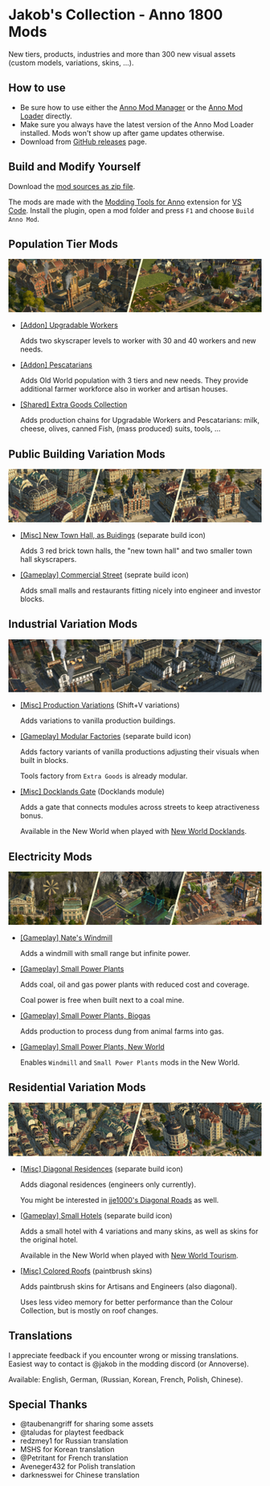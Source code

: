 # Jakob's Collection - Anno 1800 Mods

New tiers, products, industries and more than 300 new visual assets (custom models, variations, skins, ...).

## How to use

- Be sure how to use either the [Anno Mod Manager](https://www.nexusmods.com/anno1800/mods/35) or the [Anno Mod Loader](https://github.com/xforce/anno1800-mod-loader) directly.
- Make sure you always have the latest version of the Anno Mod Loader installed. Mods won't show up after game updates otherwise.
- Download from [GitHub releases](https://github.com/jakobharder/anno-1800-jakobs-mods/releases) page.

## Build and Modify Yourself

Download the [mod sources as zip file](https://github.com/jakobharder/anno-1800-jakobs-mods/archive/refs/heads/main.zip).

The mods are made with the [Modding Tools for Anno](https://marketplace.visualstudio.com/items?itemName=JakobHarder.anno-modding-tools) extension for [VS Code](https://code.visualstudio.com/).
Install the plugin, open a mod folder and press `F1` and choose `Build Anno Mod`.

## Population Tier Mods

![](./doc/population-tiers.jpg)

- [\[Addon\] Upgradable Workers](./upgradable-low-tier/README.md)
  
  Adds two skyscraper levels to worker with 30 and 40 workers and new needs.

- [\[Addon\] Pescatarians](./pescatarians/README.md)

  Adds Old World population with 3 tiers and new needs. They provide additional farmer workforce also in worker and artisan houses.

- [\[Shared\] Extra Goods Collection](./extra-goods-collection/README.md)

  Adds production chains for Upgradable Workers and Pescatarians: milk, cheese, olives, canned Fish, (mass produced) suits, tools, ...

## Public Building Variation Mods

![](./doc/public-variations.jpg)

- [\[Misc\] New Town Hall, as Buidings](./new-town-hall-buildings/README.md)
  (separate build icon)

  Adds 3 red brick town halls, the "new town hall" and two smaller town hall skyscrapers.

- [\[Gameplay\] Commercial Street](./shopping-street/README.md)
  (seprate build icon)

  Adds small malls and restaurants fitting nicely into engineer and investor blocks. 

## Industrial Variation Mods

![](./doc/industrial-variations.jpg)

- [\[Misc\] Production Variations](./production-variations/README.md)
  (Shift+V variations)

  Adds variations to vanilla production buildings.

- [\[Gameplay\] Modular Factories](./modular-factories/README.md)
  (separate build icon)

  Adds factory variants of vanilla productions adjusting their visuals when built in blocks.

  Tools factory from `Extra Goods` is already modular.

- [\[Misc\] Docklands Gate](./docklands/README.md)
  (Docklands module)

  Adds a gate that connects modules across streets to keep atractiveness bonus.

  Available in the New World when played with [New World Docklands](https://www.nexusmods.com/anno1800/mods/215).

## Electricity Mods

![](./doc/electricity.jpg)

- [\[Gameplay\] Nate's Windmill](./nates-windmill/README.md)

  Adds a windmill with small range but infinite power.

- [\[Gameplay\] Small Power Plants](./small-gas-power-plant/README.md) 

  Adds coal, oil and gas power plants with reduced cost and coverage.

  Coal power is free when built next to a coal mine.

- [\[Gameplay\] Small Power Plants, Biogas](./biogas-plant/README.md)

  Adds production to process dung from animal farms into gas.

- [\[Gameplay\] Small Power Plants, New World](./small-power-new-world/README.md)

  Enables `Windmill` and `Small Power Plants` mods in the New World.

## Residential Variation Mods

![](./doc/residential-variations.jpg)

- [\[Misc\] Diagonal Residences](./diagonal-residences/README.md)
  (separate build icon)

  Adds diagonal residences (engineers only currently).

  You might be interested in [jje1000's Diagonal Roads](https://www.nexusmods.com/anno1800/mods/164) as well.

- [\[Gameplay\] Small Hotels](./small-hotels/README.md)
  (separate build icon)

  Adds a small hotel with 4 variations and many skins, as well as skins for the original hotel.

  Available in the New World when played with [New World Tourism](https://github.com/anno-mods/New-World-Tourism).

- [\[Misc\] Colored Roofs](./residence-skin-pack/README.md)
  (paintbrush skins)

  Adds paintbrush skins for Artisans and Engineers (also diagonal).

  Uses less video memory for better performance than the Colour Collection, but is mostly on roof changes.

## Translations

I appreciate feedback if you encounter wrong or missing translations.
Easiest way to contact is @jakob in the modding discord (or Annoverse).

Available: English, German, (Russian, Korean, French, Polish, Chinese).

## Special Thanks

- @taubenangriff for sharing some assets
- @taludas for playtest feedback
- redzmey1 for Russian translation
- MSHS for Korean translation
- @Petritant for French translation
- Aveneger432 for Polish translation
- darknesswei for Chinese translation
